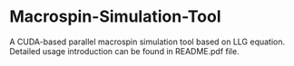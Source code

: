 # Macrospin-Simulation-Tool
A CUDA-based parallel macrospin simulation tool based on LLG equation. Detailed usage introduction can be found in README.pdf file.
